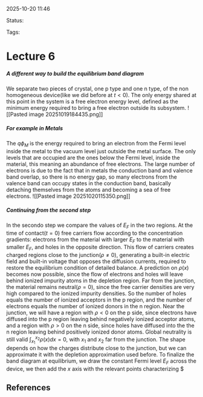
2025-10-20 11:46

Status: 

Tags:

# Lecture 6
##### A different way to build the equilibrium band diagram 
We separate two pieces of crystal, one p type and one n type, of the non homogeneous device(like we did before at $t<0$). 
The only energy shared at this point in the system is a free electron energy level, defined as the minimum energy required to bring a free electron outside its subsystem.
![[Pasted image 20251019184435.png]]
##### For example in Metals
The $q\phi_M$ is the energy required to bring an electron from the Fermi level inside the metal to the vacuum level just outside the metal surface. The only levels that are occupied are the ones below the Fermi level, inside the material, this meaning an abundance of free electrons. The large number of electrons is due to the fact that in metals the conduction band and valence band overlap, so there is no energy gap, so many electrons from the valence band can occupy states in the conduction band, basically detaching themselves from the atoms and becoming a sea of free electrons.
![[Pasted image 20251020115350.png]]
##### Continuing from the second step
In the secondo step we compare the values of $E_F$ in the two regions. At the time of contact($t=0$) free carriers flow according to the concentration gradients: electrons from the material with larger $E_F$ to the material with smaller $E_F$, and holes in the opposite direction. This flow of carriers creates charged regions close to the junction($\rho \neq 0$), generating a built-in electric field and built-in voltage that opposes the diffusion currents, required to restore the equilibrium condition of detailed balance. 
A prediction on $\rho(x)$ becomes now possible, since the flow of electrons and holes will leave behind ionized impurity atoms in the depletion region. 
Far from the junction, the material remains neutral($\rho = 0$), since the free carrier densities are very high compared to the ionized impurity densities. So the number of holes equals the number of ionized acceptors in the p region, and the number of electrons equals the number of ionized donors in the n region. Near the junction, we will have a region with $\rho < 0$ on the p side, since electrons have diffused into the p region leaving behind negatively ionized acceptor atoms, and a region with $\rho > 0$ on the n side, since holes have diffused into the the n region leaving behind positively ionized donor atoms. Global neutrality is still valid $\int_{x_1}^{x_2} \rho(x) dx = 0$, with $x_1$ and $x_2$ far from the junction.
The shape depends on how the charges distribute close to the junction, but we can approximate it with the depletion approximation used before.
To finalize the band diagram at equilibrium, we draw the constant Fermi level $E_F$ across the device, we then add the $x$ axis with the relevant points characterizing $
## References
